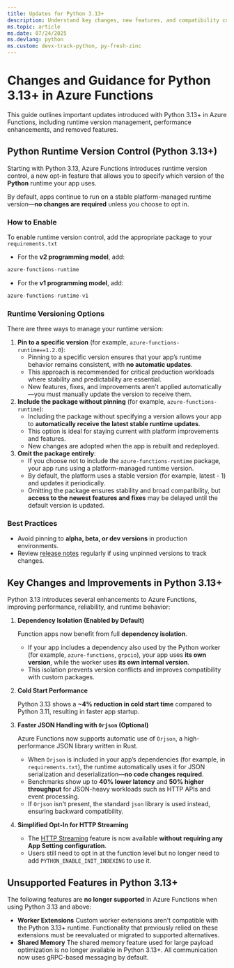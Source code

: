 ```yaml
---
title: Updates for Python 3.13+
description: Understand key changes, new features, and compatibility considerations for running Azure Functions with Python 3.13 and above.
ms.topic: article
ms.date: 07/24/2025
ms.devlang: python
ms.custom: devx-track-python, py-fresh-zinc
---
```

# Changes and Guidance for Python 3.13+ in Azure Functions
This guide outlines important updates introduced with Python 3.13+ in Azure Functions, including runtime version management, performance enhancements, and removed features.

## Python Runtime Version Control (Python 3.13+)
Starting with Python 3.13, Azure Functions introduces runtime version control, 
a new opt-in feature that allows you to specify which version of the **Python** runtime your app uses.

By default, apps continue to run on a stable platform-managed runtime version—**no changes are 
required** unless you choose to opt in.

### How to Enable
To enable runtime version control, add the appropriate package to your `requirements.txt`
- For the **v2 programming model**, add:
```python
azure-functions-runtime
```
- For the **v1 programming model**, add:
```python
azure-functions-runtime-v1
```

### Runtime Versioning Options
There are three ways to manage your runtime version:

1. **Pin to a specific version** (for example, `azure-functions-runtime==1.2.0`):
   - Pinning to a specific version ensures that your app’s runtime behavior remains consistent, with **no automatic updates**.
   - This approach is recommended for critical production workloads where stability and predictability are essential.
   - New features, fixes, and improvements aren't applied automatically—you must manually update the version to receive them.
2. **Include the package without pinning** (for example, `azure-functions-runtime`):
   - Including the package without specifying a version allows your app to **automatically receive the latest stable runtime updates**.
   - This option is ideal for staying current with platform improvements and features.
   - New changes are adopted when the app is rebuilt and redeployed.
3. **Omit the package entirely**:
   - If you choose not to include the `azure-functions-runtime` package, your app runs using a platform-managed runtime version.
   - By default, the platform uses a stable version (for example, latest - 1) and updates it periodically.
   - Omitting the package ensures stability and broad compatibility, but **access to the newest features and fixes** may be delayed until the 
   default version is updated.

### Best Practices
- Avoid pinning to **alpha, beta, or dev versions** in production environments.
- Review [release notes](https://github.com/Azure/azure-functions-python-worker/releases) regularly if using unpinned versions to track changes.


## Key Changes and Improvements in Python 3.13+
Python 3.13 introduces several enhancements to Azure Functions, improving performance, reliability, and runtime behavior:

1. **Dependency Isolation (Enabled by Default)**

   Function apps now benefit from full **dependency isolation**.
   - If your app includes a dependency also used by the Python worker (for example, `azure-functions`, `grpcio`), your app uses **its own version**, 
   while the worker uses **its own internal version**.
   - This isolation prevents version conflicts and improves compatibility with custom packages.

2. **Cold Start Performance**

   Python 3.13 shows a **~4% reduction in cold start time** compared to Python 3.11, resulting in faster app startup.

3. **Faster JSON Handling with `Orjson` (Optional)**

   Azure Functions now supports automatic use of `Orjson`, a high-performance JSON library written in Rust.
   - When `Orjson` is included in your app’s dependencies (for example, in `requirements.txt`), the runtime automatically uses it for JSON 
   serialization and deserialization—**no code changes required**.
   - Benchmarks show up to **40% lower latency** and **50% higher throughput** for JSON-heavy workloads such as HTTP APIs and event processing.
   - If `Orjson` isn't present, the standard `json` library is used instead, ensuring backward compatibility.

4. **Simplified Opt-In for HTTP Streaming**
   - The [HTTP Streaming](./functions-bindings-http-webhook-trigger.md?tabs=python-v2&pivots=programming-language-python#http-streams-1) feature is now available 
   **without requiring any App Setting configuration**.
   - Users still need to opt in at the function level but no longer need to add `PYTHON_ENABLE_INIT_INDEXING` to use it.


## Unsupported Features in Python 3.13+
The following features are **no longer supported** in Azure Functions when using Python 3.13 and above:

- **Worker Extensions**
Custom worker extensions aren't compatible with the Python 3.13+ runtime. Functionality that previously relied on these extensions 
must be reevaluated or migrated to supported alternatives.
- **Shared Memory**
The shared memory feature used for large payload optimization is no longer available in Python 3.13+. All communication now uses 
gRPC-based messaging by default.